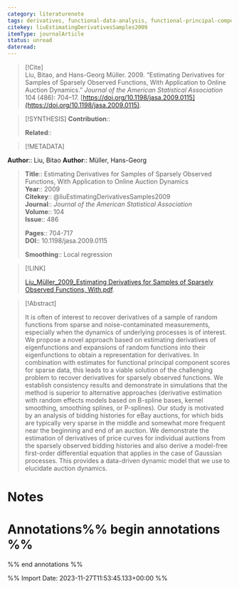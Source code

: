```yaml
---
category: literaturenote
tags: derivatives, functional-data-analysis, functional-principal-components, smoothness, sparse-functional-data
citekey: liuEstimatingDerivativesSamples2009
itemType: journalArticle
status: unread  
dateread:  
---
```


> [!Cite]  
> Liu, Bitao, and Hans-Georg Müller. 2009. “Estimating Derivatives for Samples of Sparsely Observed Functions, With Application to Online Auction Dynamics.” _Journal of the American Statistical Association_ 104 (486): 704–17. [https://doi.org/10.1198/jasa.2009.0115](https://doi.org/10.1198/jasa.2009.0115).

> [!SYNTHESIS] 
>**Contribution**::
>
>**Related**:: 
>

> [!METADATA]  
>
**Author**:: Liu, Bitao
**Author**:: Müller, Hans-Georg<br>
> **Title**:: Estimating Derivatives for Samples of Sparsely Observed Functions, With Application to Online Auction Dynamics    
> **Year**:: 2009     
> **Citekey**:: @liuEstimatingDerivativesSamples2009    
>**Journal**:: *Journal of the American Statistical Association*    
>**Volume**:: 104    
>**Issue**:: 486     
>    
>    
>     
> **Pages**:: 704-717    
>**DOI**:: 10.1198/jasa.2009.0115    
>
>**Smoothing**:: Local regression

> [!LINK] 
>
> [Liu_Müller_2009_Estimating Derivatives for Samples of Sparsely Observed Functions, With.pdf](file:///Users/steven/Library/CloudStorage/GoogleDrive-steven.golovkine@ul.ie/My%20Drive/bibliography/Journal%20of%20the%20American%20Statistical%20Association/2009/Liu_Müller_2009_Estimating%20Derivatives%20for%20Samples%20of%20Sparsely%20Observed%20Functions,%20With.pdf).

>[!Abstract]
>
>It is often of interest to recover derivatives of a sample of random functions from sparse and noise-contaminated measurements, especially when the dynamics of underlying processes is of interest. We propose a novel approach based on estimating derivatives of eigenfunctions and expansions of random functions into their eigenfunctions to obtain a representation for derivatives. In combination with estimates for functional principal component scores for sparse data, this leads to a viable solution of the challenging problem to recover derivatives for sparsely observed functions. We establish consistency results and demonstrate in simulations that the method is superior to alternative approaches (derivative estimation with random effects models based on B-spline bases, kernel smoothing, smoothing splines, or P-splines). Our study is motivated by an analysis of bidding histories for eBay auctions, for which bids are typically very sparse in the middle and somewhat more frequent near the beginning and end of an auction. We demonstrate the estimation of derivatives of price curves for individual auctions from the sparsely observed bidding histories and also derive a model-free first-order differential equation that applies in the case of Gaussian processes. This provides a data-driven dynamic model that we use to elucidate auction dynamics.
>>


# Notes<br>
# Annotations%% begin annotations %%  
 
  
%% end annotations %%

%% Import Date: 2023-11-27T11:53:45.133+00:00 %%
